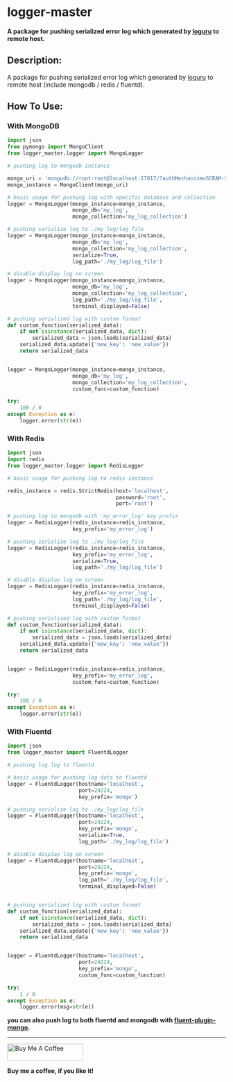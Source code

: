 # logger-master
**A package for pushing serialized error log which generated by [loguru](https://github.com/Delgan/loguru "loguru") to remote host.**

## Description:
A package for pushing serialized error log which generated by [loguru](https://github.com/Delgan/loguru "loguru") to remote host (include mongodb / redis / fluentd).

## How To Use:

### With MongoDB
```python
import json
from pymongo import MongoClient
from logger_master.logger import MongoLogger

# pushing log to mongodb instance

mongo_uri = 'mongodb://root:root@localhost:27017/?authMechanism=SCRAM-SHA-1'
mongo_instance = MongoClient(mongo_uri)

# basic usage for pushing log with specific database and collection
logger = MongoLogger(mongo_instance=mongo_instance,
                     mongo_db='my_log',
                     mongo_collection='my_log_collection')

# pushing serialize log to ./my_log/log_file
logger = MongoLogger(mongo_instance=mongo_instance,
                     mongo_db='my_log',
                     mongo_collection='my_log_collection',
                     serialize=True,
                     log_path='./my_log/log_file')

# disable display log on screen
logger = MongoLogger(mongo_instance=mongo_instance,
                     mongo_db='my_log',
                     mongo_collection='my_log_collection',
                     log_path='./my_log/log_file',
                     terminal_displayed=False)

# pushing serialized log with custom format
def custom_function(serialized_data):
    if not isinstance(serialized_data, dict):
        serialized_data = json.loads(serialized_data)
    serialized_data.update({'new_key': 'new_value'})
    return serialized_data


logger = MongoLogger(mongo_instance=mongo_instance,
                     mongo_db='my_log',
                     mongo_collection='my_log_collection', 
                     custom_func=custom_function)

try:
    100 / 0
except Exception as e:
    logger.error(str(e))
```

### With Redis
```python
import json
import redis
from logger_master.logger import RedisLogger

# basic usage for pushing log to redis instance

redis_instance = redis.StrictRedis(host='localhost',
                                   password='root',
                                   port='root')

# pushing log to mongodb with 'my_error_log' key prefix
logger = RedisLogger(redis_instance=redis_instance,
                     key_prefix='my_error_log')

# pushing serialize log to ./my_log/log_file
logger = RedisLogger(redis_instance=redis_instance,
                     key_prefix='my_error_log',
                     serialize=True,
                     log_path='./my_log/log_file')

# disable display log on screen
logger = RedisLogger(redis_instance=redis_instance,
                     key_prefix='my_error_log',
                     log_path='./my_log/log_file',
                     terminal_displayed=False)

# pushing serialized log with custom format
def custom_function(serialized_data):
    if not isinstance(serialized_data, dict):
        serialized_data = json.loads(serialized_data)
    serialized_data.update({'new_key': 'new_value'})
    return serialized_data


logger = RedisLogger(redis_instance=redis_instance,
                     key_prefix='my_error_log',
                     custom_func=custom_function)

try:
    100 / 0
except Exception as e:
    logger.error(str(e))
```

### With Fluentd
```python
import json
from logger_master import FluentdLogger

# pushing log log to fluentd

# basic usage for pushing log data to fluentd
logger = FluentdLogger(hostname='localhost',
                       port=24224,
                       key_prefix='mongo')

# pushing serialize log to ./my_log/log_file
logger = FluentdLogger(hostname='localhost',
                       port=24224,
                       key_prefix='mongo',
                       serialize=True,
                       log_path='./my_log/log_file')

# disable display log on screen
logger = FluentdLogger(hostname='localhost',
                       port=24224,
                       key_prefix='mongo',
                       log_path='./my_log/log_file',
                       terminal_displayed=False)


# pushing serialized log with custom format
def custom_function(serialized_data):
    if not isinstance(serialized_data, dict):
        serialized_data = json.loads(serialized_data)
    serialized_data.update({'new_key': 'new_value'})
    return serialized_data


logger = FluentdLogger(hostname='localhost',
                       port=24224,
                       key_prefix='mongo',
                       custom_func=custom_function)

try:
    1 / 0
except Exception as e:
    logger.error(msg=str(e))
```
**you can also push log to both fluentd and mongodb with [fluent-plugin-mongo](https://docs.fluentd.org/output/mongo).**

---
<a href="https://www.buymeacoffee.com/jimmyyyeh" target="_blank"><img src="https://cdn.buymeacoffee.com/buttons/v2/default-blue.png" alt="Buy Me A Coffee" height="40" width="175"></a>

**Buy me a coffee, if you like it!**